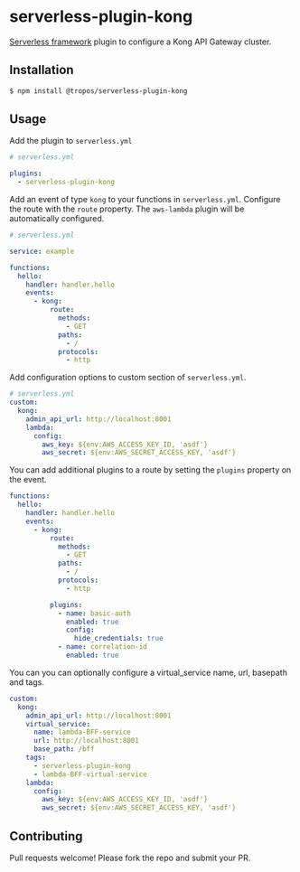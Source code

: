# serverless-plugin-kong

[Serverless framework](https://www.serverless.com) plugin to configure a Kong API Gateway cluster.

## Installation

```bash
$ npm install @tropos/serverless-plugin-kong
```

## Usage

Add the plugin to `serverless.yml`

```yaml
# serverless.yml

plugins:
  - serverless-plugin-kong
```

Add an event of type `kong` to your functions in `serverless.yml`. Configure the route with the `route` property. The `aws-lambda` plugin will be automatically configured.

```yaml
# serverless.yml

service: example

functions:
  hello:
    handler: handler.hello
    events:
      - kong:
          route:
            methods:
              - GET
            paths:
              - /
            protocols:
              - http
```

Add configuration options to custom section of `serverless.yml`.

```yaml
# serverless.yml
custom:
  kong:
    admin_api_url: http://localhost:8001
    lambda:
      config:
        aws_key: ${env:AWS_ACCESS_KEY_ID, 'asdf'}
        aws_secret: ${env:AWS_SECRET_ACCESS_KEY, 'asdf'}
```

You can add additional plugins to a route by setting the `plugins` property on the event.
```yaml
functions:
  hello:
    handler: handler.hello
    events:
      - kong:
          route:
            methods:
              - GET
            paths:
              - /
            protocols:
              - http

          plugins:
            - name: basic-auth
              enabled: true
              config:
                hide_credentials: true
            - name: correlation-id
              enabled: true
```

You can you can optionally configure a virtual_service name, url, basepath and tags.
```yaml
custom:
  kong:
    admin_api_url: http://localhost:8001
    virtual_service:
      name: lambda-BFF-service
      url: http://localhost:8001
      base_path: /bff
    tags:
      - serverless-plugin-kong
      - lambda-BFF-virtual-service
    lambda:
      config:
        aws_key: ${env:AWS_ACCESS_KEY_ID, 'asdf'}
        aws_secret: ${env:AWS_SECRET_ACCESS_KEY, 'asdf'}
```
## Contributing

Pull requests welcome! Please fork the repo and submit your PR.
